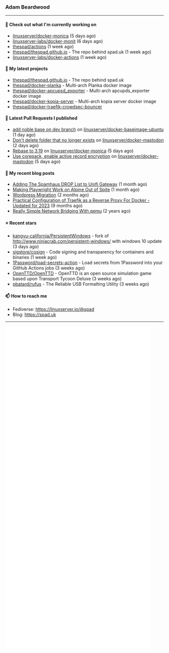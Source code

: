### Adam Beardwood
---
#### 👷 Check out what I'm currently working on

- [linuxserver/docker-monica](https://github.com/linuxserver/docker-monica) (5 days ago)
- [linuxserver-labs/docker-monit](https://github.com/linuxserver-labs/docker-monit) (6 days ago)
- [thespad/actions](https://github.com/thespad/actions) (1 week ago)
- [thespad/thespad.github.io](https://github.com/thespad/thespad.github.io) - The repo behind spad.uk (1 week ago)
- [linuxserver-labs/docker-actions](https://github.com/linuxserver-labs/docker-actions) (1 week ago)

#### 🌱 My latest projects

- [thespad/thespad.github.io](https://github.com/thespad/thespad.github.io) - The repo behind spad.uk
- [thespad/docker-planka](https://github.com/thespad/docker-planka) - Multi-arch Planka docker image
- [thespad/docker-apcupsd_exporter](https://github.com/thespad/docker-apcupsd_exporter) - Multi-arch apcupds_exporter docker image
- [thespad/docker-kopia-server](https://github.com/thespad/docker-kopia-server) - Multi-arch kopia server docker image 
- [thespad/docker-traefik-crowdsec-bouncer](https://github.com/thespad/docker-traefik-crowdsec-bouncer)

#### 🔨 Latest Pull Requests I published

- [add noble base on dev branch](https://github.com/linuxserver/docker-baseimage-ubuntu/pull/163) on [linuxserver/docker-baseimage-ubuntu](https://github.com/linuxserver/docker-baseimage-ubuntu) (1 day ago)
- [Don&#39;t delete folder that no longer exists](https://github.com/linuxserver/docker-mastodon/pull/91) on [linuxserver/docker-mastodon](https://github.com/linuxserver/docker-mastodon) (2 days ago)
- [Rebase to 3.19](https://github.com/linuxserver/docker-monica/pull/2) on [linuxserver/docker-monica](https://github.com/linuxserver/docker-monica) (5 days ago)
- [Use corepack, enable active record encryption](https://github.com/linuxserver/docker-mastodon/pull/90) on [linuxserver/docker-mastodon](https://github.com/linuxserver/docker-mastodon) (5 days ago)

#### 📜 My recent blog posts

- [Adding The Spamhaus DROP List to Unifi Gateway](https://www.spad.uk/posts/adding-spamhaus-drop-list-to-unifi-gateway/) (1 month ago)
- [Making Playwright Work on Alpine Out of Spite](https://www.spad.uk/posts/making-playwright-work-on-alpine-out-of-spite/) (1 month ago)
- [Wordpress Migration](https://www.spad.uk/posts/wordpress-migration/) (2 months ago)
- [Practical Configuration of Traefik as a Reverse Proxy For Docker - Updated for 2023](https://www.spad.uk/posts/practical-configuration-of-traefik-as-a-reverse-proxy-for-docker-updated-for-2023/) (9 months ago)
- [Really Simple Network Bridging With qemu](https://www.spad.uk/posts/really-simple-network-bridging-with-qemu/) (2 years ago)

#### ⭐ Recent stars

- [kangyu-california/PersistentWindows](https://github.com/kangyu-california/PersistentWindows) - fork of http://www.ninjacrab.com/persistent-windows/ with windows 10 update (3 days ago)
- [sigstore/cosign](https://github.com/sigstore/cosign) - Code signing and transparency for containers and binaries (1 week ago)
- [1Password/load-secrets-action](https://github.com/1Password/load-secrets-action) - Load secrets from 1Password into your GitHub Actions jobs (3 weeks ago)
- [OpenTTD/OpenTTD](https://github.com/OpenTTD/OpenTTD) - OpenTTD is an open source simulation game based upon Transport Tycoon Deluxe (3 weeks ago)
- [pbatard/rufus](https://github.com/pbatard/rufus) - The Reliable USB Formatting Utility (3 weeks ago)

#### 📫 How to reach me
- Fediverse: https://linuxserver.io/@spad
- Blog: https://spad.uk
---
<img src="https://raw.githubusercontent.com/thespad/thespad/main/github-metrics.svg">
